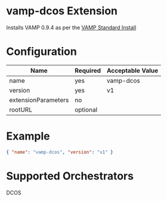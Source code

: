 # vamp-dcos Extension

Installs VAMP 0.9.4 as per the [VAMP Standard Install](http://vamp.io/documentation/installation/v0.9.4/dcos/#standard-install)

# Configuration
|Name|Required|Acceptable Value|
|---|---|---|
|name|yes|vamp-dcos|
|version|yes|v1|
|extensionParameters|no||
|rootURL|optional||

# Example
```json
{ "name": "vamp-dcos", "version": "v1" }
```

# Supported Orchestrators
DCOS